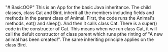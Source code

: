 "# BasicOOP" 
This is an App for the basic Java inheritance. The child classes, class Cat and Bird, inherit all the members including
fields and methods in the parent class of Animal. First, the code runs the Animal's methods, eat() and sleep(). And then it calls
class Cat. There is a super() code in the constructor of Cat. This means when we run class Cat, it will call the defult constructor
of class parent which runs pthe rinting of "A new animal has been created!". The same inheriting principle applies on the class Bird.